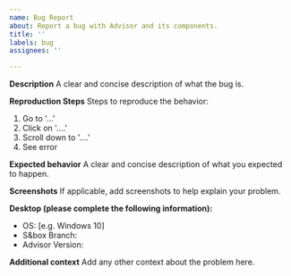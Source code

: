 ```yaml
---
name: Bug Report
about: Report a bug with Advisor and its components.
title: ''
labels: bug
assignees: ''

---
```


**Description**
A clear and concise description of what the bug is.

**Reproduction Steps**
Steps to reproduce the behavior:
1. Go to '...'
2. Click on '....'
3. Scroll down to '....'
4. See error

**Expected behavior**
A clear and concise description of what you expected to happen.

**Screenshots**
If applicable, add screenshots to help explain your problem.

**Desktop (please complete the following information):**
 - OS: [e.g. Windows 10]
 - S&box Branch: 
 - Advisor Version: 

**Additional context**
Add any other context about the problem here.
